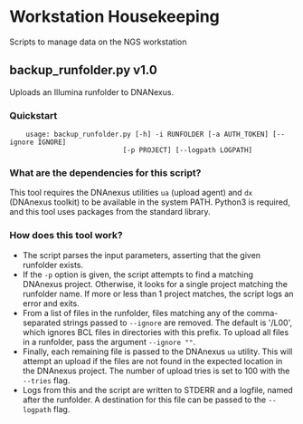 # Workstation Housekeeping
Scripts to manage data on the NGS workstation

## backup_runfolder.py v1.0
Uploads an Illumina runfolder to DNANexus.

### Quickstart
```
    usage: backup_runfolder.py [-h] -i RUNFOLDER [-a AUTH_TOKEN] [--ignore IGNORE]
                            [-p PROJECT] [--logpath LOGPATH]
```

### What are the dependencies for this script?
This tool requires the DNAnexus utilities `ua` (upload agent) and `dx` (DNAnexus toolkit) to be available in the system PATH. Python3 is required, and this tool uses packages from the standard library.

### How does this tool work?
* The script parses the input parameters, asserting that the given runfolder exists.
* If the `-p` option is given, the script attempts to find a matching DNAnexus project. Otherwise, it looks for a single project matching the runfolder name. If more or less than 1 project matches, the script logs an error and exits.
* From a list of files in the runfolder, files matching any of the comma-separated strings passed to `--ignore` are removed. The default is '/L00', which ignores BCL files in directories with this prefix. To upload all files in a runfolder, pass the argument `--ignore ""`.
* Finally, each remaining file is passed to the DNAnexus `ua` utility. This will attempt an upload if the files are not found in the expected location in the DNAnexus project. The number of upload tries is set to 100 with the `--tries` flag.
* Logs from this and the script are written to STDERR and a logfile, named after the runfolder. A destination for this file can be passed to the `--logpath` flag.
